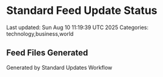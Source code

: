 # Standard Feed Update Status
Last updated: Sun Aug 10 11:19:39 UTC 2025
Categories: technology,business,world

## Feed Files Generated

Generated by Standard Updates Workflow
